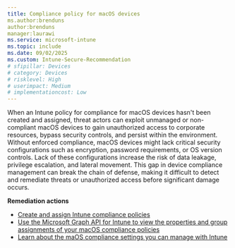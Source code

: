 ```yaml
---
title: Compliance policy for macOS devices 
ms.author:brenduns
author:brenduns
manager:laurawi
ms.service: microsoft-intune
ms.topic: include
ms.date: 09/02/2025
ms.custom: Intune-Secure-Recommendation
# sfipillar: Devices 
# category: Devices
# risklevel: High
# userimpact: Medium
# implementationcost: Low
---
```


When an Intune policy for compliance for macOS devices hasn't been created and assigned, threat actors can exploit unmanaged or non-compliant macOS devices to gain unauthorized access to corporate resources, bypass security controls, and persist within the environment. Without enforced compliance, macOS devices might lack critical security configurations such as encryption, password requirements, or OS version controls. Lack of these configurations increase the risk of data leakage, privilege escalation, and lateral movement. This gap in device compliance management can break the chain of defense, making it difficult to detect and remediate threats or unauthorized access before significant damage occurs.

**Remediation actions**

- [Create and assign Intune compliance policies](/intune/intune-service/protect/create-compliance-policy)
- [Use the Microsoft Graph API for Intune to view the properties and group assignments of your macOS compliance policies](/graph/api/resources/intune-deviceconfig-macosgeneraldeviceconfiguration?view=graph-rest-1.0)
- [Learn about the maOS compliance settings you can manage with Intune](/intune/intune-service/compliance-policy-create-mac-os)